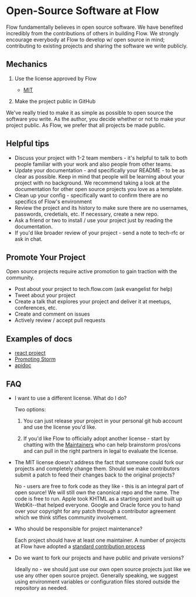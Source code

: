 # Open-Source Software at Flow

Flow fundamentally believes in open source software. We have benefited
incredibly from the contributions of others in building Flow. We
strongly encourage everybody at Flow to develop w/ open source in
mind; contributing to existing projects and sharing the software we
write publicly.

## Mechanics

1. Use the license approved by Flow
   - [MIT](https://github.com/flowcommerce/standards/blob/master/LICENSE)

2. Make the project public in GitHub

We've really tried to make it as simple as possible to open source the
software you write. As the author, you decide whether or not to make
your project public. As Flow, we prefer that all projects be made
public.


## Helpful tips

  - Discuss your project with 1-2 team members - it's helpful to talk to both people familiar with your work and also people from other teams.
  - Update your documentation - and specifically your README - to be as clear as possible. Keep in mind that people will be learning about your project with no background. We recommend taking a look at the documentation for other open source projects you love as a template.
  - Clean up your config - specifically want to confirm there are no specifics of Flow's environment
  - Review the project and its history to make sure there are no usernames, passwords, credetials, etc. If necessary, create a new repo.
  - Ask a friend or two to install / use your project just by reading the documentation.
  - If you'd like broader review of your project - send a note to tech-rfc or ask in chat.

## Promote Your Project

Open source projects require active promotion to gain traction with the community.

  - Post about your project to tech.flow.com (ask evangelist for help)
  - Tweet about your project
  - Create a talk that explores your project and deliver it at meetups, conferences, etc.
  - Create and comment on issues
  - Actively review / accept pull requests

## Examples of docs

  - [react project](https://facebook.github.io/react/)
  - [Promoting Storm](http://nathanmarz.com/blog/history-of-apache-storm-and-lessons-learned.html)
  - [apidoc](http://apidoc.me/doc/)

## FAQ

  - I want to use a different license. What do I do?

    Two options:

      1. You can just release your project in your personal git hub
         account and use the license you'd like.

      2. If you'd like Flow to officially adopt another license -
         start by chatting with the
         [Maintainers](https://github.com/flowcommerce/standards/blob/master/MAINTAINERS)
         who can help brainstorm pros/cons and can pull in the right
         partners in legal to evaluate the license.

  - The MIT license doesn't address the fact that someone could fork
    our projects and completely change them. Should we make
    contributors submit a patch to feed their changes back to the
    original projects?

    No - users are free to fork code as they like - this is an
    integral part of open source! We will still own the canonical repo
    and the name. The code is free to run. Apple took KHTML as a
    starting point and built up WebKit--that helped everyone. Google
    and Oracle force you to hand over your copyright for any patch
    through a contributor agreement which we think stifles community
    involvement.


  - Who should be responsible for project maintenance?

    Each project should have at least one maintainer. A number of
    projects at Flow have adopted a [standard contribution process](https://github.com/flowcommerce/standards/blob/master/Contributing.md)

  - Do we want to fork our projects and have public and private versions?

    Ideally no - we should just use our own open source projects just
    like we use any other open source project. Generally speaking, we
    suggest using environment variables or configuration files stored
    outside the repository as needed.

